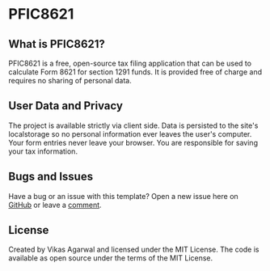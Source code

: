# PFIC8621

## What is PFIC8621?
PFIC8621 is a free, open-source tax filing application that can be used to calculate Form 8621 for section 1291 funds. It is provided free of charge and requires no sharing of personal data.

## User Data and Privacy
The project is available strictly via client side. Data is persisted to the site's localstorage so no personal information ever leaves the user's computer.
Your form entries never leave your browser. You are responsible for saving your tax information.

## Bugs and Issues
Have a bug or an issue with this template? Open a new issue here on <a href='https://github.com/vagarwal3/PFIC8621/issues'>GitHub</a> or leave a <a href='https://github.com/vagarwal3/PFIC8621/discussions'>comment</a>.

## License
Created by Vikas Agarwal and licensed under the MIT License. The code is available as open source under the terms of the MIT License.
